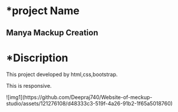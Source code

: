 <h1>*project Name</h1>
<h2>Manya Mackup Creation</h2>
<h1>*Discription</h1>
<p>This project developed by html,css,bootstrap.</p>
<p>This is responsive.</p>
![img1](https://github.com/Deepraj740/Website-of-meckup-studio/assets/121276108/d48333c3-519f-4a26-91b2-1f65a5018760)




